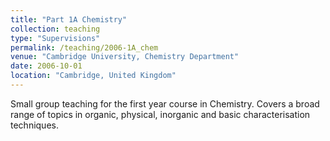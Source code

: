 ```yaml
---
title: "Part 1A Chemistry"
collection: teaching
type: "Supervisions"
permalink: /teaching/2006-1A_chem
venue: "Cambridge University, Chemistry Department"
date: 2006-10-01
location: "Cambridge, United Kingdom"
---
```


Small group teaching for the first year course in Chemistry.  Covers a broad range of topics in organic, physical, inorganic and basic characterisation techniques.